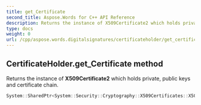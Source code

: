 ```yaml
---
title: get_Certificate
second_title: Aspose.Words for C++ API Reference
description: Returns the instance of X509Certificate2 which holds private, public keys and certificate chain. 
type: docs
weight: 0
url: /cpp/aspose.words.digitalsignatures/certificateholder/get_certificate/
---
```

## CertificateHolder.get_Certificate method


Returns the instance of **X509Certificate2** which holds private, public keys and certificate chain.

```cpp
System::SharedPtr<System::Security::Cryptography::X509Certificates::X509Certificate2> Aspose::Words::DigitalSignatures::CertificateHolder::get_Certificate()
```

